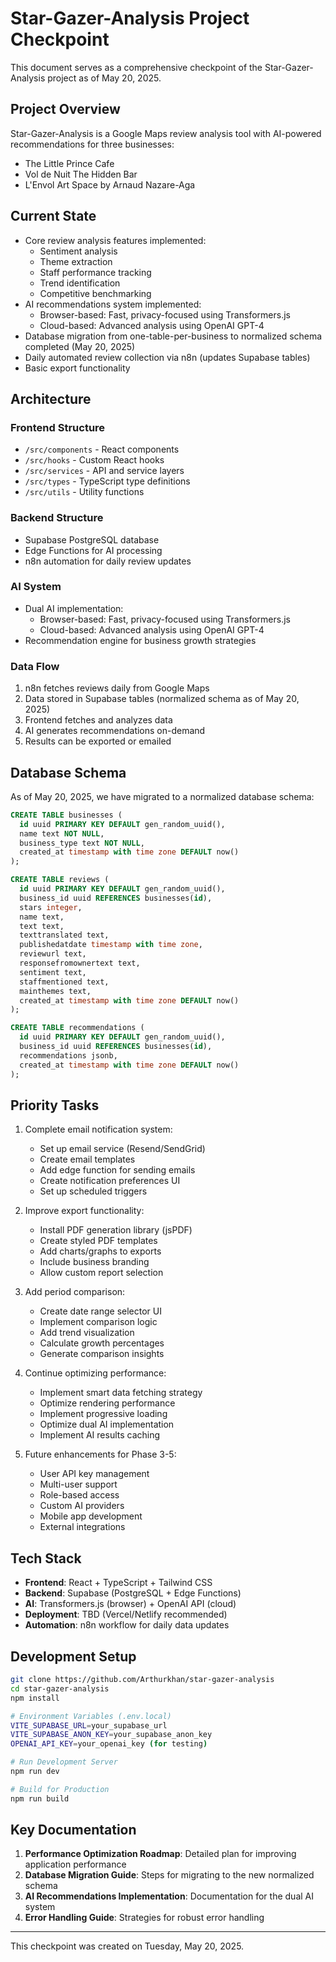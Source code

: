 # Star-Gazer-Analysis Project Checkpoint

This document serves as a comprehensive checkpoint of the Star-Gazer-Analysis project as of May 20, 2025.

## Project Overview

Star-Gazer-Analysis is a Google Maps review analysis tool with AI-powered recommendations for three businesses:
- The Little Prince Cafe
- Vol de Nuit The Hidden Bar
- L'Envol Art Space by Arnaud Nazare-Aga

## Current State

- Core review analysis features implemented:
  - Sentiment analysis
  - Theme extraction
  - Staff performance tracking
  - Trend identification
  - Competitive benchmarking
- AI recommendations system implemented:
  - Browser-based: Fast, privacy-focused using Transformers.js
  - Cloud-based: Advanced analysis using OpenAI GPT-4
- Database migration from one-table-per-business to normalized schema completed (May 20, 2025)
- Daily automated review collection via n8n (updates Supabase tables)
- Basic export functionality

## Architecture

### Frontend Structure
- `/src/components` - React components
- `/src/hooks` - Custom React hooks
- `/src/services` - API and service layers
- `/src/types` - TypeScript type definitions
- `/src/utils` - Utility functions

### Backend Structure
- Supabase PostgreSQL database
- Edge Functions for AI processing
- n8n automation for daily review updates

### AI System
- Dual AI implementation:
  - Browser-based: Fast, privacy-focused using Transformers.js
  - Cloud-based: Advanced analysis using OpenAI GPT-4
- Recommendation engine for business growth strategies

### Data Flow
1. n8n fetches reviews daily from Google Maps
2. Data stored in Supabase tables (normalized schema as of May 20, 2025)
3. Frontend fetches and analyzes data
4. AI generates recommendations on-demand
5. Results can be exported or emailed

## Database Schema

As of May 20, 2025, we have migrated to a normalized database schema:

```sql
CREATE TABLE businesses (
  id uuid PRIMARY KEY DEFAULT gen_random_uuid(),
  name text NOT NULL,
  business_type text NOT NULL,
  created_at timestamp with time zone DEFAULT now()
);

CREATE TABLE reviews (
  id uuid PRIMARY KEY DEFAULT gen_random_uuid(),
  business_id uuid REFERENCES businesses(id),
  stars integer,
  name text,
  text text,
  texttranslated text,
  publishedatdate timestamp with time zone,
  reviewurl text,
  responsefromownertext text,
  sentiment text,
  staffmentioned text,
  mainthemes text,
  created_at timestamp with time zone DEFAULT now()
);

CREATE TABLE recommendations (
  id uuid PRIMARY KEY DEFAULT gen_random_uuid(),
  business_id uuid REFERENCES businesses(id),
  recommendations jsonb,
  created_at timestamp with time zone DEFAULT now()
);
```

## Priority Tasks

1. Complete email notification system:
   - Set up email service (Resend/SendGrid)
   - Create email templates
   - Add edge function for sending emails
   - Create notification preferences UI
   - Set up scheduled triggers

2. Improve export functionality:
   - Install PDF generation library (jsPDF)
   - Create styled PDF templates
   - Add charts/graphs to exports
   - Include business branding
   - Allow custom report selection

3. Add period comparison:
   - Create date range selector UI
   - Implement comparison logic
   - Add trend visualization
   - Calculate growth percentages
   - Generate comparison insights

4. Continue optimizing performance:
   - Implement smart data fetching strategy
   - Optimize rendering performance
   - Implement progressive loading
   - Optimize dual AI implementation
   - Implement AI results caching

5. Future enhancements for Phase 3-5:
   - User API key management
   - Multi-user support
   - Role-based access
   - Custom AI providers
   - Mobile app development
   - External integrations

## Tech Stack

- **Frontend**: React + TypeScript + Tailwind CSS
- **Backend**: Supabase (PostgreSQL + Edge Functions)
- **AI**: Transformers.js (browser) + OpenAI API (cloud)
- **Deployment**: TBD (Vercel/Netlify recommended)
- **Automation**: n8n workflow for daily data updates

## Development Setup

```bash
git clone https://github.com/Arthurkhan/star-gazer-analysis
cd star-gazer-analysis
npm install

# Environment Variables (.env.local)
VITE_SUPABASE_URL=your_supabase_url
VITE_SUPABASE_ANON_KEY=your_supabase_anon_key
OPENAI_API_KEY=your_openai_key (for testing)

# Run Development Server
npm run dev

# Build for Production
npm run build
```

## Key Documentation

1. **Performance Optimization Roadmap**: Detailed plan for improving application performance
2. **Database Migration Guide**: Steps for migrating to the new normalized schema
3. **AI Recommendations Implementation**: Documentation for the dual AI system
4. **Error Handling Guide**: Strategies for robust error handling

---

This checkpoint was created on Tuesday, May 20, 2025.
